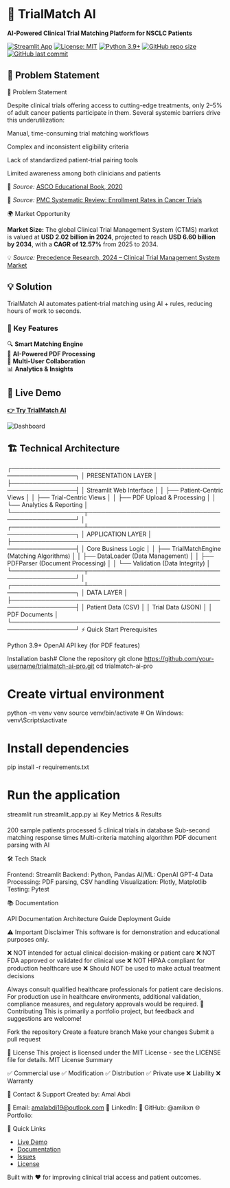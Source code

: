 # 🧬 TrialMatch AI

**AI-Powered Clinical Trial Matching Platform for NSCLC Patients**

[![Streamlit App](https://static.streamlit.io/badges/streamlit_badge_black_white.svg)](https://trial-match-ai-pro.streamlit.app/)
[![License: MIT](https://img.shields.io/badge/License-MIT-yellow.svg)](https://opensource.org/licenses/MIT)
[![Python 3.9+](https://img.shields.io/badge/python-3.9+-blue.svg)](https://www.python.org/downloads/)
[![GitHub repo size](https://img.shields.io/github/repo-size/amikxn/trialmatch-ai-pro)](https://github.com/amikxn/trialmatch-ai-pro)
[![GitHub last commit](https://img.shields.io/github/last-commit/amikxn/trialmatch-ai-pro)](https://github.com/amikxn/trialmatch-ai-pro/commits/main)

## 🎯 Problem Statement

🎯 Problem Statement

Despite clinical trials offering access to cutting-edge treatments, only 2–5% of adult cancer patients participate in them.
Several systemic barriers drive this underutilization:

Manual, time-consuming trial matching workflows

Complex and inconsistent eligibility criteria

Lack of standardized patient-trial pairing tools

Limited awareness among both clinicians and patients

 🔎 _Source:_ [ASCO Educational Book, 2020](https://ascopubs.org/doi/full/10.1200/EDBK_156686)

🔎 _Source:_ [PMC Systematic Review: Enrollment Rates in Cancer Trials](https://www.ncbi.nlm.nih.gov/pmc/articles/PMC6410951/)


🌍 Market Opportunity

**Market Size:** The global Clinical Trial Management System (CTMS) market is valued at **USD 2.02 billion in 2024**, projected to reach **USD 6.60 billion by 2034**, with a **CAGR of 12.57%** from 2025 to 2034.

💡 _Source:_ [Precedence Research, 2024 – Clinical Trial Management System Market](https://www.precedenceresearch.com/clinical-trial-management-system-market)


## 💡 Solution

TrialMatch AI automates patient-trial matching using AI + rules, reducing hours of work to seconds.

### 🔑 Key Features

🔍 **Smart Matching Engine**  
🤖 **AI-Powered PDF Processing**  
👥 **Multi-User Collaboration**  
📊 **Analytics & Insights**

## 🚀 Live Demo

**[👉 Try TrialMatch AI](https://your-app-url.streamlit.app/)**

![Dashboard](assets/screenshots/main-dashboard.png)


## 🏗️ Technical Architecture
┌─────────────────────────────────────────────────────────────────┐
│                     PRESENTATION LAYER                          │
├─────────────────────────────────────────────────────────────────┤
│  Streamlit Web Interface                                        │
│  ├── Patient-Centric Views                                      │
│  ├── Trial-Centric Views                                        │
│  ├── PDF Upload & Processing                                    │
│  └── Analytics & Reporting                                      │
└─────────────────┬───────────────────────────────────────────────┘
                  │
┌─────────────────┴───────────────────────────────────────────────┐
│                    APPLICATION LAYER                            │
├─────────────────────────────────────────────────────────────────┤
│  Core Business Logic                                            │
│  ├── TrialMatchEngine     (Matching Algorithms)                 │
│  ├── DataLoader          (Data Management)                      │
│  ├── PDFParser           (Document Processing)                  │
│  └── Validation          (Data Integrity)                       │
└─────────────────┬───────────────────────────────────────────────┘
                  │
┌─────────────────┴───────────────────────────────────────────────┐
│                     DATA LAYER                                  │
├─────────────────────────────────────────────────────────────────┤
│  Patient Data (CSV)                                            │
│  Trial Data (JSON)                                            │
│  PDF Documents                                                │
└─────────────────────────────────────────────────────────────────┘
⚡ Quick Start
Prerequisites

Python 3.9+
OpenAI API key (for PDF features)

Installation
bash# Clone the repository
git clone https://github.com/your-username/trialmatch-ai-pro.git
cd trialmatch-ai-pro

# Create virtual environment
python -m venv venv
source venv/bin/activate  # On Windows: venv\Scripts\activate

# Install dependencies
pip install -r requirements.txt

# Run the application
streamlit run streamlit_app.py
📊 Key Metrics & Results

200 sample patients processed
5 clinical trials in database
Sub-second matching response times
Multi-criteria matching algorithm
PDF document parsing with AI

🛠️ Tech Stack

Frontend: Streamlit
Backend: Python, Pandas
AI/ML: OpenAI GPT-4
Data Processing: PDF parsing, CSV handling
Visualization: Plotly, Matplotlib
Testing: Pytest

📚 Documentation

API Documentation
Architecture Guide
Deployment Guide

⚠️ Important Disclaimer
This software is for demonstration and educational purposes only.

❌ NOT intended for actual clinical decision-making or patient care
❌ NOT FDA approved or validated for clinical use
❌ NOT HIPAA compliant for production healthcare use
❌ Should NOT be used to make actual treatment decisions

Always consult qualified healthcare professionals for patient care decisions.
For production use in healthcare environments, additional validation, compliance measures, and regulatory approvals would be required.
🤝 Contributing
This is primarily a portfolio project, but feedback and suggestions are welcome!

Fork the repository
Create a feature branch
Make your changes
Submit a pull request

📜 License
This project is licensed under the MIT License - see the LICENSE file for details.
MIT License Summary

✅ Commercial use
✅ Modification
✅ Distribution
✅ Private use
❌ Liability
❌ Warranty

📧 Contact & Support
Created by: Amal Abdi

📧 Email: amalabdi19@outlook.com
💼 LinkedIn: 
🐙 GitHub: @amikxn
🌐 Portfolio: 


🔗 Quick Links

- [Live Demo](https://trial-match-ai-pro.streamlit.app/)
- [Documentation](docs/)
- [Issues](https://github.com/amikxn/trialmatch-ai-pro/issues)
- [License](LICENSE)


Built with ❤️ for improving clinical trial access and patient outcomes.


